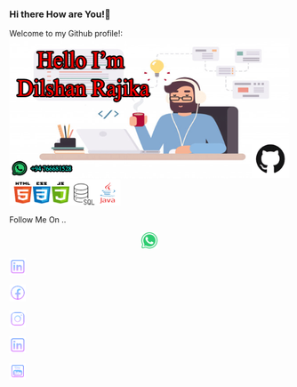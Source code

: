 ### Hi there How are You!👋


Welcome to my Github profile!:
![myimage-alt-tag](https://github.com/DilshanRajika9835/DilshanRajika9835/blob/main/remote-work-misconceptions.png)
<br>
  <img src="https://github.com/DilshanRajika9835/DilshanRajika9835/blob/main/Skills.png" width="200" title="Software Skill">
<br>

<dt >Follow Me On ..</dt>
<p align="center">
 <a href="https://google.com"> <img src="https://github.com/DilshanRajika9835/DilshanRajika9835/blob/main/whatsapp.png" width="30" title="WhatsApp"></a>
  
  <a href="https://google.com"> <img src="https://github.com/DilshanRajika9835/DilshanRajika9835/blob/main/linkedin.png" width="30" title="LinkdIn"></a>
  
   <a href="https://google.com"> <img src="https://github.com/DilshanRajika9835/DilshanRajika9835/blob/main/facebook.png" width="30" title="FaceBook"></a>
   
   <a href="https://google.com"><img src="https://github.com/DilshanRajika9835/DilshanRajika9835/blob/main/instergram.png" width="30" title="Instagram"></a>
  
   <a href="https://google.com"> <img src="https://github.com/DilshanRajika9835/DilshanRajika9835/blob/main/linkedin.png" width="30" title="Stackoverflow"></a>
   
   <a href="https://google.com"> <img src="https://github.com/DilshanRajika9835/DilshanRajika9835/blob/main/youtube.png" width="30" title="Youtube"></a>
 
</p>
 
